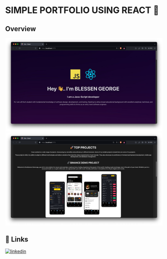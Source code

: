 
# SIMPLE PORTFOLIO USING REACT 🚀   





## Overview

![App Screenshot](./overview/overview1.png)
![App Screenshot](./overview/overview2.png)

## 🔗 Links

[![linkedin](https://img.shields.io/badge/linkedin-0A66C2?style=for-the-badge&logo=linkedin&logoColor=white)](https://www.linkedin.com/in/blessen-george-9360a9220/)

